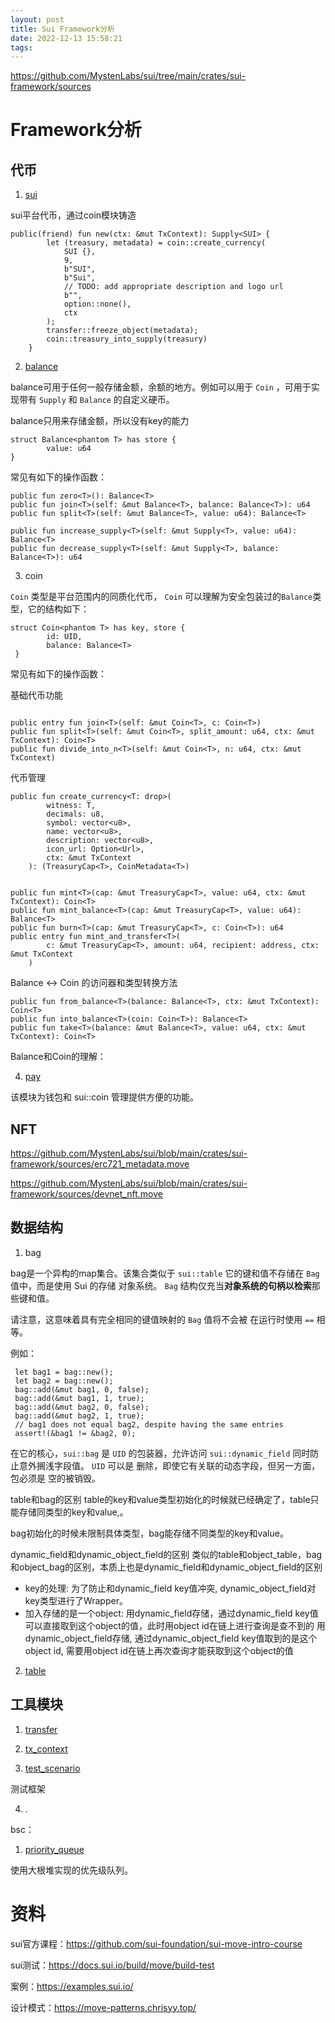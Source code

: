 ```yaml
---
layout: post
title: Sui Framework分析
date: 2022-12-13 15:58:21
tags:
---
```




https://github.com/MystenLabs/sui/tree/main/crates/sui-framework/sources

# Framework分析

## 代币

1.   [sui](https://github.com/MystenLabs/sui/blob/main/crates/sui-framework/sources/sui.move)

sui平台代币，通过coin模块铸造

```
public(friend) fun new(ctx: &mut TxContext): Supply<SUI> {
        let (treasury, metadata) = coin::create_currency(
            SUI {}, 
            9,
            b"SUI",
            b"Sui",
            // TODO: add appropriate description and logo url
            b"",
            option::none(),
            ctx
        );
        transfer::freeze_object(metadata);
        coin::treasury_into_supply(treasury)
    }
```

2.  [balance](https://github.com/MystenLabs/sui/blob/main/crates/sui-framework/sources/balance.move)

balance可用于任何一般存储金额，余额的地方。例如可以用于 `Coin` ，可用于实现带有 `Supply` 和 `Balance` 的自定义硬币。

balance只用来存储金额，所以没有key的能力

```
struct Balance<phantom T> has store {
        value: u64
}
```

常见有如下的操作函数：

```
public fun zero<T>(): Balance<T> 
public fun join<T>(self: &mut Balance<T>, balance: Balance<T>): u64
public fun split<T>(self: &mut Balance<T>, value: u64): Balance<T>

public fun increase_supply<T>(self: &mut Supply<T>, value: u64): Balance<T>
public fun decrease_supply<T>(self: &mut Supply<T>, balance: Balance<T>): u64

```

3.   coin

`Coin` 类型是平台范围内的同质化代币， `Coin` 可以理解为安全包装过的`Balance`类型，它的结构如下：

```
struct Coin<phantom T> has key, store {
        id: UID,
        balance: Balance<T>
 }

```

常见有如下的操作函数：

基础代币功能

```

public entry fun join<T>(self: &mut Coin<T>, c: Coin<T>)
public fun split<T>(self: &mut Coin<T>, split_amount: u64, ctx: &mut TxContext): Coin<T>
public fun divide_into_n<T>(self: &mut Coin<T>, n: u64, ctx: &mut TxContext)
```

代币管理

```
public fun create_currency<T: drop>(
        witness: T,
        decimals: u8,
        symbol: vector<u8>,
        name: vector<u8>,
        description: vector<u8>,
        icon_url: Option<Url>,
        ctx: &mut TxContext
    ): (TreasuryCap<T>, CoinMetadata<T>)
    
    
public fun mint<T>(cap: &mut TreasuryCap<T>, value: u64, ctx: &mut TxContext): Coin<T>
public fun mint_balance<T>(cap: &mut TreasuryCap<T>, value: u64): Balance<T>
public fun burn<T>(cap: &mut TreasuryCap<T>, c: Coin<T>): u64
public entry fun mint_and_transfer<T>(
        c: &mut TreasuryCap<T>, amount: u64, recipient: address, ctx: &mut TxContext
    )
```

Balance <-> Coin 的访问器和类型转换方法

```
public fun from_balance<T>(balance: Balance<T>, ctx: &mut TxContext): Coin<T>
public fun into_balance<T>(coin: Coin<T>): Balance<T>
public fun take<T>(balance: &mut Balance<T>, value: u64, ctx: &mut TxContext): Coin<T>
```

Balance和Coin的理解：

4.   [pay](https://github.com/MystenLabs/sui/blob/main/crates/sui-framework/sources/pay.move)

该模块为钱包和 sui::coin 管理提供方便的功能。





## NFT

https://github.com/MystenLabs/sui/blob/main/crates/sui-framework/sources/erc721_metadata.move

https://github.com/MystenLabs/sui/blob/main/crates/sui-framework/sources/devnet_nft.move



## 数据结构

1.  bag

bag是一个异构的map集合。该集合类似于 `sui::table` 它的键和值不存储在 `Bag` 值中，而是使用 Sui 的存储 对象系统。 `Bag` 结构仅充当**对象系统的句柄以检索**那些键和值。 

请注意，这意味着具有完全相同的键值映射的 `Bag` 值将不会被 在运行时使用 `==` 相等。

例如：

```
 let bag1 = bag::new();
 let bag2 = bag::new();
 bag::add(&mut bag1, 0, false);
 bag::add(&mut bag1, 1, true);
 bag::add(&mut bag2, 0, false);
 bag::add(&mut bag2, 1, true);
 // bag1 does not equal bag2, despite having the same entries
 assert!(&bag1 != &bag2, 0);
```

在它的核心，`sui::bag` 是 `UID` 的包装器，允许访问 `sui::dynamic_field` 同时防止意外搁浅字段值。 `UID` 可以是 删除，即使它有关联的动态字段，但另一方面，包必须是 空的被销毁。

table和bag的区别 table的key和value类型初始化的时候就已经确定了，table只能存储同类型的key和value,。

bag初始化的时候未限制具体类型，bag能存储不同类型的key和value。

dynamic_field和dynamic_object_field的区别 类似的table和object_table，bag和object_bag的区别，本质上也是dynamic_field和dynamic_object_field的区别

-   key的处理: 为了防止和dynamic_field key值冲突, dynamic_object_field对key类型进行了Wrapper。
-   加入存储的是一个object: 用dynamic_field存储，通过dynamic_field key值可以直接取到这个object的值，此时用object id在链上进行查询是查不到的 用dynamic_object_field存储, 通过dynamic_object_field key值取到的是这个object id, 需要用object id在链上再次查询才能获取到这个object的值

2.   [table](https://github.com/MystenLabs/sui/blob/main/crates/sui-framework/sources/table.move)



## 工具模块

1.	[transfer](https://github.com/MystenLabs/sui/blob/main/crates/sui-framework/sources/transfer.move)



1.	[tx_context](https://github.com/MystenLabs/sui/blob/main/crates/sui-framework/sources/tx_context.move)

2.	[test_scenario](https://github.com/MystenLabs/sui/blob/main/crates/sui-framework/sources/test_scenario.move)

测试框架

4.	.   





bsc：



1.  [priority_queue](https://github.com/MystenLabs/sui/blob/main/crates/sui-framework/sources/priority_queue.move)

使用大根堆实现的优先级队列。







# 资料

sui官方课程：https://github.com/sui-foundation/sui-move-intro-course

sui测试：https://docs.sui.io/build/move/build-test

案例：https://examples.sui.io/

设计模式：https://move-patterns.chrisyy.top/

